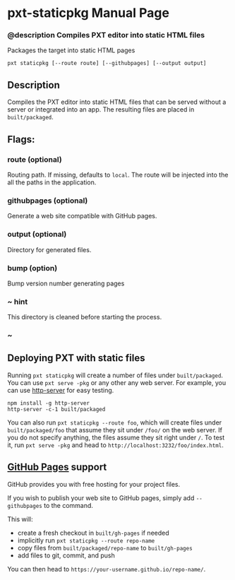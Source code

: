 # pxt-staticpkg Manual Page

### @description Compiles PXT editor into static HTML files

Packages the target into static HTML pages

```
pxt staticpkg [--route route] [--githubpages] [--output output]
```

## Description

Compiles the PXT editor into static HTML files that can be served without a server or integrated into an app. The resulting files are placed in ``built/packaged``.

## Flags:

### route <value> (optional)

Routing path. If missing, defaults to ``local``. The route will be injected into the all the paths in the application.

### githubpages (optional)

Generate a web site compatible with GitHub pages.

### output (optional)

Directory for generated files. 

### bump (option)

Bump version number generating pages

### ~ hint

This directory is cleaned before starting the process.

### ~


## Deploying PXT with static files

Running ``pxt staticpkg`` will create a number of files under ``built/packaged``.
You can use ``pxt serve -pkg`` or any other any web server. For example, you can use [http-server](https://www.npmjs.com/package/http-server) for easy testing.

```
npm install -g http-server
http-server -c-1 built/packaged
```

You can also run ``pxt staticpkg --route foo``, which will create files under ``built/packaged/foo``
that assume they sit under `/foo/` on the web server. If you do not specify anything,
the files assume they sit right under `/`. To test it, run `pxt serve -pkg` and head to
`http://localhost:3232/foo/index.html`.

## [GitHub Pages](https://pages.github.com/) support

GitHub provides you with free hosting for your project files.

If you wish to publish your web site to GitHub pages, simply add ``--githubpages`` to the command.

This will:
* create a fresh checkout in `built/gh-pages` if needed
* implicitly run `pxt staticpkg --route repo-name`
* copy files from `built/packaged/repo-name` to `built/gh-pages`
* add files to git, commit, and push

You can then head to `https://your-username.github.io/repo-name/`.

